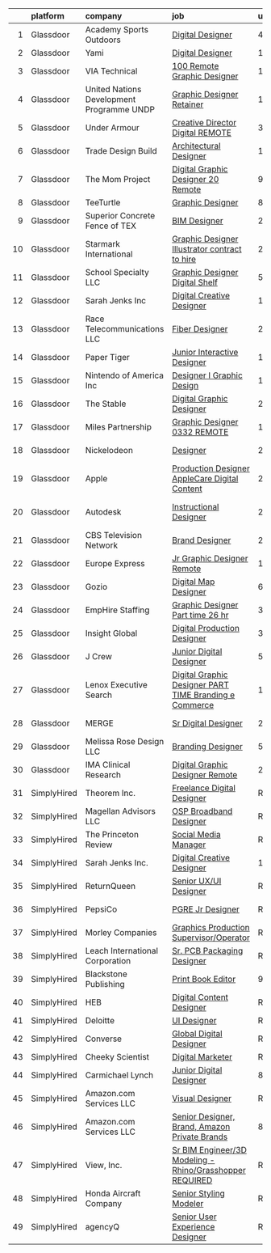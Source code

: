 

|    | platform    | company                                    | job                                                                                                                                                                                                                                                                                                                                                                                                                                                                                                                                                                                                                                                                                                                                                                                                                                                                                                                                       | update_time   | location            |
|---:|:------------|:-------------------------------------------|:------------------------------------------------------------------------------------------------------------------------------------------------------------------------------------------------------------------------------------------------------------------------------------------------------------------------------------------------------------------------------------------------------------------------------------------------------------------------------------------------------------------------------------------------------------------------------------------------------------------------------------------------------------------------------------------------------------------------------------------------------------------------------------------------------------------------------------------------------------------------------------------------------------------------------------------|:--------------|:--------------------|
|  1 | Glassdoor   | Academy Sports   Outdoors                  | [Digital Designer](https://www.glassdoor.com/partner/jobListing.htm?pos=101&ao=1110586&s=58&guid=00000181c2d12eb594ab301d88c45e6a&src=GD_JOB_AD&t=SR&vt=w&cs=1_0cfef978&cb=1656830898198&jobListingId=1007968880585&cpc=01657B10174A43CF&jrtk=3-0-1g71d2bmqjc8o801-1g71d2bn9jc8h800-37c4cc828b4ee619--6NYlbfkN0A3XWBHK6tQd3It5E7eeIYfLqhe2534tVaU7jivyFSZvpQi9BrxIhZsxlIVp1VZ-6liiqP-C62hAJclPk4zpG9y0BU6eGUGRMQFIO6kgfihNSO3tRomborH6eh_23UlIKLcSfhIvbDq20jWc8bpKVgYRXhalZCJxrVc6qxtCRz7_ThY1niDSuwJRWlXCGR8ToxQ-MLma7QRgp9H2dQWoBV4_ae5UP6B3RytokVKyyU0YQ5-0Fx4tOD7_ngk5jPL_SufYZjCjq6WH9juKkJlltil_UlgX6CWQJVc3EPbL4QZhfARwFTQumKxkMk_tHuz61axStli7LUmnZCw35BANgA6lDkMhCGNyBcuKWvvcGnxU7wbSTlebY7IoyAOAoz4WdCKJPbuSthpQxuXlcSJW9VMJxK2993ONmFHoY1cZy1ZBJuHKGNiw0SaVK6DHOAkCHy59PuLeuE08YS_sipmnn0F0WC-ODtBIUD22HShwUru-5_jUl9eFc_rhTRCgdHKhL427Mh3do540y3BZhxz3DiHORVfdBX6GezRwF3LVXygUU80tP9bkG15a7gbhcOrTOk%3D)                      | 4d            | Katy, TX            |
|  2 | Glassdoor   | Yami                                       | [Digital Designer](https://www.glassdoor.com/partner/jobListing.htm?pos=107&ao=1136043&s=58&guid=00000181c2d12eb594ab301d88c45e6a&src=GD_JOB_AD&t=SR&vt=w&ea=1&cs=1_8cd2c939&cb=1656830898199&jobListingId=1007977646942&jrtk=3-0-1g71d2bmqjc8o801-1g71d2bn9jc8h800-9d231020461ecac7-)                                                                                                                                                                                                                                                                                                                                                                                                                                                                                                                                                                                                                                                    | 1d            | Brea, CA            |
|  3 | Glassdoor   | VIA Technical                              | [100  Remote   Graphic Designer](https://www.glassdoor.com/partner/jobListing.htm?pos=102&ao=1110586&s=58&guid=00000181c2d12eb594ab301d88c45e6a&src=GD_JOB_AD&t=SR&vt=w&ea=1&cs=1_7edd94b9&cb=1656830898198&jobListingId=1007977609384&cpc=AF770993EC679D41&jrtk=3-0-1g71d2bmqjc8o801-1g71d2bn9jc8h800-f11fdb4e32eb3479--6NYlbfkN0DiMOjtWe4T5v3kAjl8_2bayrJS56UUlntEwXslP8cANY48OY_wSkTvA2xp4BkUxfdsxCOqPz6Yiv6H7HPPB0Z0O-sWdsLKIEA-Z4cJClXybfy6ZARUGYJqKe_tVhyouWmAQVx3ph5xII0Oy9xkINDbIOPgafojuQ3bePGwB-JGSTCmjcO0B6oUS3gaSYgHkUyh0dVQvSCPPEqmyaXys3CNkmhO0IlKQS3HBcu7sNN_AlvSzTo2zz7sBrMbbEYzKk2wEUqDKdJzwZWjUlvM_zi04XJquhtmxo2OfvcTNliXHG72JNpyKPamXwkrsqrZk9IcUhrzMw-2gb8aEki-DIkYqFGKFsbpp6b-4i-NlQtsUEYuUSjwrXv66LxHaRJa1qqvK9qp_8G6-qNHIiTEXDLYmg6U8I6ayHmGGChtUs8va5oV4NS3T3NINv5UvVwk4l1jQDjBqaGfbX5IqD4KYVWKSqowbhVudEn2aaklT5h8KPLT18KeY-4XoPk8-VG_bIa-mWPm8s6efePu4dC8NnuN)                                                 | 1d            | Remote              |
|  4 | Glassdoor   | United Nations Development Programme  UNDP | [Graphic Designer  Retainer ](https://www.glassdoor.com/partner/jobListing.htm?pos=127&ao=1136043&s=58&guid=00000181c2d12eb594ab301d88c45e6a&src=GD_JOB_AD&t=SR&vt=w&cs=1_0018c214&cb=1656830898201&jobListingId=1007957267554&jrtk=3-0-1g71d2bmqjc8o801-1g71d2bn9jc8h800-9eb7f1d2f1fc61df-)                                                                                                                                                                                                                                                                                                                                                                                                                                                                                                                                                                                                                                              | 10d           | Remote              |
|  5 | Glassdoor   | Under Armour                               | [Creative Director  Digital  REMOTE ](https://www.glassdoor.com/partner/jobListing.htm?pos=121&ao=1136043&s=58&guid=00000181c2d12eb594ab301d88c45e6a&src=GD_JOB_AD&t=SR&vt=w&cs=1_c717e650&cb=1656830898200&jobListingId=1007970913081&jrtk=3-0-1g71d2bmqjc8o801-1g71d2bn9jc8h800-df7bcbc77f013c23-)                                                                                                                                                                                                                                                                                                                                                                                                                                                                                                                                                                                                                                      | 3d            | Remote              |
|  6 | Glassdoor   | Trade Design Build                         | [Architectural Designer](https://www.glassdoor.com/partner/jobListing.htm?pos=117&ao=1136043&s=58&guid=00000181c2d12eb594ab301d88c45e6a&src=GD_JOB_AD&t=SR&vt=w&ea=1&cs=1_283354e9&cb=1656830898200&jobListingId=1007977629065&jrtk=3-0-1g71d2bmqjc8o801-1g71d2bn9jc8h800-c2800067b3dea395-)                                                                                                                                                                                                                                                                                                                                                                                                                                                                                                                                                                                                                                              | 1d            | Ithaca, NY          |
|  7 | Glassdoor   | The Mom Project                            | [Digital Graphic Designer  20  Remote ](https://www.glassdoor.com/partner/jobListing.htm?pos=104&ao=1110586&s=58&guid=00000181c2d12eb594ab301d88c45e6a&src=GD_JOB_AD&t=SR&vt=w&cs=1_1c69fade&cb=1656830898199&jobListingId=1007960551655&cpc=B101C867B3EF2D75&jrtk=3-0-1g71d2bmqjc8o801-1g71d2bn9jc8h800-7e7a2a974ef7a491--6NYlbfkN0BDp_epf89aHDQhKpPegNJQ_ldQpEFZQsM9OcONMGxWx6pU56EKHF58QjVdAUvn2gXYKO4z_26SU_WJHvkPzgDl5II9fWmoFgnJ3Js11cDSXEG1yNqBccMHekLzYHPB7PxMba1MdhNFmxxVYUJ2ZUeQUlDtafQdeO-xoMdgc94RcF8H8rNEZlECRzP3gwOWerKas_D_UtD8_hkCOfy90SCiLVitjqWNKF6nwBPjLRsRPmmKQd1at0ZBJspcpenVkrQTeljGJ5fUTHXwMTkUhTAfXpg8kopcQtu2RV6qBSRuHRou_-W536h09PZow-dbXqv61vSoUX-rZo3AMLOMuB9-uCZsehp-Md1SF_9No8im29iY8ydHqkGfy3CVEIrJw64TXQ_57lQg-7zgLjypmTaTkC7Tt2i0ipp7_zxedJqPrpiRJ5LjliW51_ux9VvcC2yj6cGZTtERuRjKTOpwbfnEESCwDsFpvybQ4Rsn0GwT9CsQbBzJ9mMzo_J-ufbSqHgz_dIbm62mGzd_M7qdOgFOvHFVr7usvaAsvnLGuvIWS4iItzt3Gz-YVJjngNG5k24%3D) | 9d            | Orlando, FL         |
|  8 | Glassdoor   | TeeTurtle                                  | [Graphic Designer](https://www.glassdoor.com/partner/jobListing.htm?pos=122&ao=1136043&s=58&guid=00000181c2d12eb594ab301d88c45e6a&src=GD_JOB_AD&t=SR&vt=w&ea=1&cs=1_6752e273&cb=1656830898201&jobListingId=1007962260316&jrtk=3-0-1g71d2bmqjc8o801-1g71d2bn9jc8h800-8e1a6a323f660da4-)                                                                                                                                                                                                                                                                                                                                                                                                                                                                                                                                                                                                                                                    | 8d            | Remote              |
|  9 | Glassdoor   | Superior Concrete Fence of TEX             | [BIM Designer](https://www.glassdoor.com/partner/jobListing.htm?pos=111&ao=1136043&s=58&guid=00000181c2d12eb594ab301d88c45e6a&src=GD_JOB_AD&t=SR&vt=w&ea=1&cs=1_a51c29f2&cb=1656830898200&jobListingId=1007974818911&jrtk=3-0-1g71d2bmqjc8o801-1g71d2bn9jc8h800-9420eeb8041c5051-)                                                                                                                                                                                                                                                                                                                                                                                                                                                                                                                                                                                                                                                        | 2d            | Remote              |
| 10 | Glassdoor   | Starmark International                     | [Graphic Designer Illustrator  contract to hire ](https://www.glassdoor.com/partner/jobListing.htm?pos=112&ao=1136043&s=58&guid=00000181c2d12eb594ab301d88c45e6a&src=GD_JOB_AD&t=SR&vt=w&ea=1&cs=1_6e66d5a3&cb=1656830898200&jobListingId=1007974847231&jrtk=3-0-1g71d2bmqjc8o801-1g71d2bn9jc8h800-c24b8ead9bc39a93-)                                                                                                                                                                                                                                                                                                                                                                                                                                                                                                                                                                                                                     | 2d            | Remote              |
| 11 | Glassdoor   | School Specialty  LLC                      | [Graphic Designer Digital Shelf](https://www.glassdoor.com/partner/jobListing.htm?pos=113&ao=1136043&s=58&guid=00000181c2d12eb594ab301d88c45e6a&src=GD_JOB_AD&t=SR&vt=w&ea=1&cs=1_e0c7c80c&cb=1656830898200&jobListingId=1007966272238&jrtk=3-0-1g71d2bmqjc8o801-1g71d2bn9jc8h800-d70d601bf4ace9f7-)                                                                                                                                                                                                                                                                                                                                                                                                                                                                                                                                                                                                                                      | 5d            | Remote              |
| 12 | Glassdoor   | Sarah Jenks Inc                            | [Digital Creative Designer](https://www.glassdoor.com/partner/jobListing.htm?pos=115&ao=1136043&s=58&guid=00000181c2d12eb594ab301d88c45e6a&src=GD_JOB_AD&t=SR&vt=w&ea=1&cs=1_b57ad126&cb=1656830898200&jobListingId=1007977320984&jrtk=3-0-1g71d2bmqjc8o801-1g71d2bn9jc8h800-4650c02421c899cf-)                                                                                                                                                                                                                                                                                                                                                                                                                                                                                                                                                                                                                                           | 1d            | Medfield, MA        |
| 13 | Glassdoor   | Race Telecommunications LLC                | [Fiber Designer](https://www.glassdoor.com/partner/jobListing.htm?pos=120&ao=1136043&s=58&guid=00000181c2d12eb594ab301d88c45e6a&src=GD_JOB_AD&t=SR&vt=w&ea=1&cs=1_18f2c413&cb=1656830898200&jobListingId=1007975482825&jrtk=3-0-1g71d2bmqjc8o801-1g71d2bn9jc8h800-dd1e0ac7382bd977-)                                                                                                                                                                                                                                                                                                                                                                                                                                                                                                                                                                                                                                                      | 2d            | Remote              |
| 14 | Glassdoor   | Paper Tiger                                | [Junior Interactive Designer](https://www.glassdoor.com/partner/jobListing.htm?pos=119&ao=1136043&s=58&guid=00000181c2d12eb594ab301d88c45e6a&src=GD_JOB_AD&t=SR&vt=w&ea=1&cs=1_1d7bec15&cb=1656830898200&jobListingId=1007950770139&jrtk=3-0-1g71d2bmqjc8o801-1g71d2bn9jc8h800-2bf26a82ae93c82d-)                                                                                                                                                                                                                                                                                                                                                                                                                                                                                                                                                                                                                                         | 13d           | Remote              |
| 15 | Glassdoor   | Nintendo of America Inc                    | [Designer I  Graphic Design](https://www.glassdoor.com/partner/jobListing.htm?pos=118&ao=1136043&s=58&guid=00000181c2d12eb594ab301d88c45e6a&src=GD_JOB_AD&t=SR&vt=w&cs=1_211f2df5&cb=1656830898200&jobListingId=1007977904873&jrtk=3-0-1g71d2bmqjc8o801-1g71d2bn9jc8h800-0abbcf95c7919a0d-)                                                                                                                                                                                                                                                                                                                                                                                                                                                                                                                                                                                                                                               | 1d            | Redmond, WA         |
| 16 | Glassdoor   | The Stable                                 | [Digital Graphic Designer](https://www.glassdoor.com/partner/jobListing.htm?pos=123&ao=1136043&s=58&guid=00000181c2d12eb594ab301d88c45e6a&src=GD_JOB_AD&t=SR&vt=w&ea=1&cs=1_99618018&cb=1656830898201&jobListingId=1007974820927&jrtk=3-0-1g71d2bmqjc8o801-1g71d2bn9jc8h800-cde42b4d2615c8cd-)                                                                                                                                                                                                                                                                                                                                                                                                                                                                                                                                                                                                                                            | 2d            | Remote              |
| 17 | Glassdoor   | Miles Partnership                          | [Graphic Designer   0332  REMOTE ](https://www.glassdoor.com/partner/jobListing.htm?pos=128&ao=1136043&s=58&guid=00000181c2d12eb594ab301d88c45e6a&src=GD_JOB_AD&t=SR&vt=w&cs=1_825f8f21&cb=1656830898201&jobListingId=1007977680212&jrtk=3-0-1g71d2bmqjc8o801-1g71d2bn9jc8h800-2472180b04ff2a40-)                                                                                                                                                                                                                                                                                                                                                                                                                                                                                                                                                                                                                                         | 1d            | Florida             |
| 18 | Glassdoor   | Nickelodeon                                | [Designer](https://www.glassdoor.com/partner/jobListing.htm?pos=126&ao=1136043&s=58&guid=00000181c2d12eb594ab301d88c45e6a&src=GD_JOB_AD&t=SR&vt=w&cs=1_248bb754&cb=1656830898201&jobListingId=1007979075873&jrtk=3-0-1g71d2bmqjc8o801-1g71d2bn9jc8h800-3dc31ccbb5604d4a-)                                                                                                                                                                                                                                                                                                                                                                                                                                                                                                                                                                                                                                                                 | 24h           | New York, NY        |
| 19 | Glassdoor   | Apple                                      | [Production Designer  AppleCare Digital Content](https://www.glassdoor.com/partner/jobListing.htm?pos=109&ao=1136043&s=58&guid=00000181c2d12eb594ab301d88c45e6a&src=GD_JOB_AD&t=SR&vt=w&cs=1_1571d02b&cb=1656830898200&jobListingId=1007979225819&jrtk=3-0-1g71d2bmqjc8o801-1g71d2bn9jc8h800-dad11077a32df63b-)                                                                                                                                                                                                                                                                                                                                                                                                                                                                                                                                                                                                                           | 24h           | Austin, TX          |
| 20 | Glassdoor   | Autodesk                                   | [Instructional Designer](https://www.glassdoor.com/partner/jobListing.htm?pos=130&ao=1136043&s=58&guid=00000181c2d12eb594ab301d88c45e6a&src=GD_JOB_AD&t=SR&vt=w&cs=1_4d060b08&cb=1656830898201&jobListingId=1007974550183&jrtk=3-0-1g71d2bmqjc8o801-1g71d2bn9jc8h800-2bd3780beafc55fa-)                                                                                                                                                                                                                                                                                                                                                                                                                                                                                                                                                                                                                                                   | 2d            | San Francisco, CA   |
| 21 | Glassdoor   | CBS Television Network                     | [Brand Designer](https://www.glassdoor.com/partner/jobListing.htm?pos=116&ao=1136043&s=58&guid=00000181c2d12eb594ab301d88c45e6a&src=GD_JOB_AD&t=SR&vt=w&cs=1_c05a818b&cb=1656830898200&jobListingId=1007979205751&jrtk=3-0-1g71d2bmqjc8o801-1g71d2bn9jc8h800-f7e3009d03e404ed-)                                                                                                                                                                                                                                                                                                                                                                                                                                                                                                                                                                                                                                                           | 24h           | Los Angeles, CA     |
| 22 | Glassdoor   | Europe Express                             | [Jr Graphic Designer  Remote](https://www.glassdoor.com/partner/jobListing.htm?pos=110&ao=1136043&s=58&guid=00000181c2d12eb594ab301d88c45e6a&src=GD_JOB_AD&t=SR&vt=w&ea=1&cs=1_fe6d6a4e&cb=1656830898200&jobListingId=1007978030363&jrtk=3-0-1g71d2bmqjc8o801-1g71d2bn9jc8h800-71c0db605f7e66e6-)                                                                                                                                                                                                                                                                                                                                                                                                                                                                                                                                                                                                                                         | 1d            | Remote              |
| 23 | Glassdoor   | Gozio                                      | [Digital Map Designer](https://www.glassdoor.com/partner/jobListing.htm?pos=129&ao=1136043&s=58&guid=00000181c2d12eb594ab301d88c45e6a&src=GD_JOB_AD&t=SR&vt=w&ea=1&cs=1_c569c980&cb=1656830898201&jobListingId=1007963948889&jrtk=3-0-1g71d2bmqjc8o801-1g71d2bn9jc8h800-598916bfee66c85e-)                                                                                                                                                                                                                                                                                                                                                                                                                                                                                                                                                                                                                                                | 6d            | Remote              |
| 24 | Glassdoor   | EmpHire Staffing                           | [Graphic Designer Part time    26 hr](https://www.glassdoor.com/partner/jobListing.htm?pos=105&ao=1110586&s=58&guid=00000181c2d12eb594ab301d88c45e6a&src=GD_JOB_AD&t=SR&vt=w&ea=1&cs=1_9aba75d4&cb=1656830898199&jobListingId=1007970819865&cpc=654405A9B1E0A9F5&jrtk=3-0-1g71d2bmqjc8o801-1g71d2bn9jc8h800-f958862f796425c9--6NYlbfkN0CSJizuznrUMrHhajZKrd4pg0StTTJWxhqBqEvw4IqJeEVLyWAz4gcXA65Oh49u_VMdjVIDrfez35CftsxGzqviQA7-cO6rGeZzqkASK1zRvzX2QyKFcYpB9_zoHewqu8tUwMxKxXXTJZ2YvPlV8SCsZmrUEK5QANdyua4Msk6ns-8LDD8i6vsF61yZtU5GhCxjzmo4r7Dh_UsQduingszQ1xigNLR0M5J9UEkDysa1LbJG9VKSSDNEDIXU4IJlzb_DgKSt40mZF4EIzcY_rLhkimtw3kXvV9G79CsKjpUbxeU8-9wz6aZ-GygTYfWbYsJTQtz9OCi0yBgHLjvE0XsKBbKjyIPYWc8drN_uhGPD76Sga1_jArPha8erDO_wtC5ayG_yyTfJacii0Xn7Q6mziLsZhdN1RKsrXla0B_koCXqO7RuuydGaQafais7DtLG97iGkzMQgLdv6iB1olWTWQz726qcyXuPRHMSGxakX8qtlH35I13JjoWxK7ZCC3oM%3D)                                                              | 3d            | Tamarac, FL         |
| 25 | Glassdoor   | Insight Global                             | [Digital Production Designer](https://www.glassdoor.com/partner/jobListing.htm?pos=106&ao=1110586&s=58&guid=00000181c2d12eb594ab301d88c45e6a&src=GD_JOB_AD&t=SR&vt=w&cs=1_8a3fd86e&cb=1656830898199&jobListingId=1007970831175&cpc=9908D8D4413DBB8A&jrtk=3-0-1g71d2bmqjc8o801-1g71d2bn9jc8h800-9e6b470d59b38b4c--6NYlbfkN0BKkHZu3wF05EeDimN_p6sYpKCMArvwa95YdH7UpkaBCqc7l59ErwqckuY2mdxreX2gRAe8FpZ9UeuBQnx8wc9OTEXw43FGHXeecqzjHCg8usIyPQ2gyxEanwCjDLBevDrX-09pQpSvM_AbxluNTMkd7OQ0_4XVJWVI7USc9I3IVzlB4VzNMw8QNITYBp9kjcPO9zFC2GAlhLDiZDzWSuPejDoTPHSvIn1c9cbe5swnAPPgx99k-tiNoBnPzxQZ9SJEGa85K1ib3NG09P6X7whmT93zyWqf8hhkoa4RBsiFIZy1mpMx-kT9D-4gInOzaAAQ4puHtWO-vSv6-lzXHKT0jUCBZ6qJyA2_16TeEaaXBQuGB-xn2XV048vu4GW-BC7JLQjyNiN16mpZiUl9bLRdaKcOt7ry2gEgescUh6li1j3SjCCEyon3RjutHxuq_J8f2lHQaF-u8UOQNNgSsab0EDPaSNt-izI%3D)                                                                                                           | 3d            | Atlanta, GA         |
| 26 | Glassdoor   | J Crew                                     | [Junior Digital Designer](https://www.glassdoor.com/partner/jobListing.htm?pos=125&ao=1136043&s=58&guid=00000181c2d12eb594ab301d88c45e6a&src=GD_JOB_AD&t=SR&vt=w&cs=1_03fc8a8c&cb=1656830898201&jobListingId=1007966759643&jrtk=3-0-1g71d2bmqjc8o801-1g71d2bn9jc8h800-27e5eb3ffef4419a-)                                                                                                                                                                                                                                                                                                                                                                                                                                                                                                                                                                                                                                                  | 5d            | New York, NY        |
| 27 | Glassdoor   | Lenox Executive Search                     | [Digital Graphic Designer  PART TIME  Branding  e Commerce  ](https://www.glassdoor.com/partner/jobListing.htm?pos=103&ao=1110586&s=58&guid=00000181c2d12eb594ab301d88c45e6a&src=GD_JOB_AD&t=SR&vt=w&ea=1&cs=1_d579bdb0&cb=1656830898199&jobListingId=1007977383031&cpc=B101C867B3EF2D75&jrtk=3-0-1g71d2bmqjc8o801-1g71d2bn9jc8h800-1320e3432484d777--6NYlbfkN0AFRV3_2dkB6SuydGIGxPVEJoJqCW_np2MhSmgJaCX6psULqOrDhGc7TYQOH0y9bei69uXxmO2lmCdcTdheGEWQvfM3tZngkHId5idKC_9VI_KulBitANPHgr7Ep-BEfLCr2T801H9gh60ZpfQYOv6WrgWYvDMb9IJjStn7d1X6UOgc48AfNws_sb_xHvWDYVE2_q_Kz33WOMmnv0FRaAk57iMH8nCg1LuTYR42TknnaaHED7FbqbBfEz0OsOlOJAP5mKCczBIzW8qaJjgnsBffKTMyCny0_QmuyXFSd8UhbLWxC4pJPMAIe8TyWTnIJCrMcbQ0VJ_y7LnloPAMsU6DKd4Tu53K48mjpHwrysmQ7eC0pe0ppCP4nvwRBALg-e7SuPMAIRguNsaUvLqi_qwwMGGZvXDc_yKSWCnzcyzNHUF3dwdQ7xmZr5gsT2ERubQ6hocO_QZyzFqs-7MNqixLFcGJpF60jagxIIlcHtZIDbuuGsu4X1vc404R_Aaf6auYuPcUIfIK-A%3D%3D)                        | 1d            | Remote              |
| 28 | Glassdoor   | MERGE                                      | [Sr  Digital Designer](https://www.glassdoor.com/partner/jobListing.htm?pos=124&ao=1136043&s=58&guid=00000181c2d12eb594ab301d88c45e6a&src=GD_JOB_AD&t=SR&vt=w&cs=1_4d6528ec&cb=1656830898201&jobListingId=1007973725159&jrtk=3-0-1g71d2bmqjc8o801-1g71d2bn9jc8h800-ae7f0e9e59976456-)                                                                                                                                                                                                                                                                                                                                                                                                                                                                                                                                                                                                                                                     | 2d            | Indianapolis, IN    |
| 29 | Glassdoor   | Melissa Rose Design  LLC                   | [Branding Designer](https://www.glassdoor.com/partner/jobListing.htm?pos=108&ao=1136043&s=58&guid=00000181c2d12eb594ab301d88c45e6a&src=GD_JOB_AD&t=SR&vt=w&ea=1&cs=1_5d8465e5&cb=1656830898200&jobListingId=1007967370395&jrtk=3-0-1g71d2bmqjc8o801-1g71d2bn9jc8h800-bb4b974040c96fc5-)                                                                                                                                                                                                                                                                                                                                                                                                                                                                                                                                                                                                                                                   | 5d            | Remote              |
| 30 | Glassdoor   | IMA Clinical Research                      | [Digital Graphic Designer   Remote](https://www.glassdoor.com/partner/jobListing.htm?pos=114&ao=1136043&s=58&guid=00000181c2d12eb594ab301d88c45e6a&src=GD_JOB_AD&t=SR&vt=w&ea=1&cs=1_bd68e86d&cb=1656830898200&jobListingId=1007978526763&jrtk=3-0-1g71d2bmqjc8o801-1g71d2bn9jc8h800-9c2db155be9cf096-)                                                                                                                                                                                                                                                                                                                                                                                                                                                                                                                                                                                                                                   | 24h           | Fairfield, NJ       |
| 31 | SimplyHired | Theorem Inc.                               | [Freelance Digital Designer](https://www.simplyhired.com/job/56lGdsd0NT_PxZyUFNh70kqoWHzzVt-FPe0mlhIYe9ffGxtFEGziRw?q=digital+designer)                                                                                                                                                                                                                                                                                                                                                                                                                                                                                                                                                                                                                                                                                                                                                                                                   | Recently      | Remote              |
| 32 | SimplyHired | Magellan Advisors LLC                      | [OSP Broadband Designer](https://www.simplyhired.com/job/ciuxo51gbko7GffD52DKo4UpAg6AQGeZqyURjzVjvA0YPEL1oa4Oqg?q=digital+designer)                                                                                                                                                                                                                                                                                                                                                                                                                                                                                                                                                                                                                                                                                                                                                                                                       | Recently      | Kansas City, MO     |
| 33 | SimplyHired | The Princeton Review                       | [Social Media Manager](https://www.simplyhired.com/job/QjHhRx3bt_9j40rxau5idxFpzWL8vMe61rB--J-TshF8hShTghvdtA?q=digital+designer)                                                                                                                                                                                                                                                                                                                                                                                                                                                                                                                                                                                                                                                                                                                                                                                                         | Recently      | Remote              |
| 34 | SimplyHired | Sarah Jenks Inc.                           | [Digital Creative Designer](https://www.simplyhired.com/job/3S-0SOtEBjj-kmMdj7WHMEVSrZ6k4_14xo_fHDv1X8u4I4OmAB77VA?q=digital+designer)                                                                                                                                                                                                                                                                                                                                                                                                                                                                                                                                                                                                                                                                                                                                                                                                    | 1d            | Medfield, MA        |
| 35 | SimplyHired | ReturnQueen                                | [Senior UX/UI Designer](https://www.simplyhired.com/job/Ny1GneB6RrcsBpQdee8rr4myZOR7nFCqkfZB-fgX_OGyXzU7e-wOpQ?q=digital+designer)                                                                                                                                                                                                                                                                                                                                                                                                                                                                                                                                                                                                                                                                                                                                                                                                        | Recently      | Ramsey, NJ          |
| 36 | SimplyHired | PepsiCo                                    | [PGRE Jr Designer](https://www.simplyhired.com/job/gRf60XvxsybTtHdLiy0MR4vbGxFfBx1fypolMfR4UpBogpjan65mcQ?q=digital+designer)                                                                                                                                                                                                                                                                                                                                                                                                                                                                                                                                                                                                                                                                                                                                                                                                             | Recently      | Purchase, NY        |
| 37 | SimplyHired | Morley Companies                           | [Graphics Production Supervisor/Operator](https://www.simplyhired.com/job/LQmhzQjcyucNLkIntCVPzjWEUtV65LOv87RrCSqZ38tg-uWehJINpw?q=digital+designer)                                                                                                                                                                                                                                                                                                                                                                                                                                                                                                                                                                                                                                                                                                                                                                                      | Recently      | Saginaw, MI         |
| 38 | SimplyHired | Leach International Corporation            | [Sr. PCB Packaging Designer](https://www.simplyhired.com/job/CY_L3ifU6jHJIruCEt2By_gDJBLASOEM4rp4V4wOYWCvOYRfJANygg?q=digital+designer)                                                                                                                                                                                                                                                                                                                                                                                                                                                                                                                                                                                                                                                                                                                                                                                                   | Recently      | Buena Park, CA      |
| 39 | SimplyHired | Blackstone Publishing                      | [Print Book Editor](https://www.simplyhired.com/job/DIPwV1BD7q635DBaw1W08gZvM2zMtZ6tkW-U1x3OQn9hUgunjcUoZw?q=digital+designer)                                                                                                                                                                                                                                                                                                                                                                                                                                                                                                                                                                                                                                                                                                                                                                                                            | 9d            | Remote              |
| 40 | SimplyHired | HEB                                        | [Digital Content Designer](https://www.simplyhired.com/job/7LyOOoDbC87fWLd7WGOrk3Gjsp--WdINRbLbBqfHVe6Bcaxg2RX6hw?q=digital+designer)                                                                                                                                                                                                                                                                                                                                                                                                                                                                                                                                                                                                                                                                                                                                                                                                     | Recently      | San Antonio, TX     |
| 41 | SimplyHired | Deloitte                                   | [UI Designer](https://www.simplyhired.com/job/m2lip-CYexBwKN9z39oOFrcUVZRWZl37SJFZyF8Sysv32EJXA8r9oA?q=digital+designer)                                                                                                                                                                                                                                                                                                                                                                                                                                                                                                                                                                                                                                                                                                                                                                                                                  | Recently      | Denver, CO          |
| 42 | SimplyHired | Converse                                   | [Global Digital Designer](https://www.simplyhired.com/job/47mncEizJUk4cKUoDv3cQSPpJzmv-dyPo5KyjsWkZGmXiFnx676iiw?q=digital+designer)                                                                                                                                                                                                                                                                                                                                                                                                                                                                                                                                                                                                                                                                                                                                                                                                      | Recently      | Boston, MA          |
| 43 | SimplyHired | Cheeky Scientist                           | [Digital Marketer](https://www.simplyhired.com/job/Tfe-XS-MFCqxXef0zf-fH8vl3rM1oUUs9h2_UppzmqaRAK3oNeLX4w?q=digital+designer)                                                                                                                                                                                                                                                                                                                                                                                                                                                                                                                                                                                                                                                                                                                                                                                                             | Recently      | Remote              |
| 44 | SimplyHired | Carmichael Lynch                           | [Junior Digital Designer](https://www.simplyhired.com/job/MjXGHFsXfnoP_YRgvcLPctr9XxL-TUFmDxvSuesUj190FJP_tJ4asA?q=digital+designer)                                                                                                                                                                                                                                                                                                                                                                                                                                                                                                                                                                                                                                                                                                                                                                                                      | 8d            | Minneapolis, MN     |
| 45 | SimplyHired | Amazon.com Services LLC                    | [Visual Designer](https://www.simplyhired.com/job/07csdT2C5wUC0BjRkvFLfN-A2TKuc9tkdRnFlCKVrN7nw2oJdE55kw?q=digital+designer)                                                                                                                                                                                                                                                                                                                                                                                                                                                                                                                                                                                                                                                                                                                                                                                                              | Recently      | Remote +2 locations |
| 46 | SimplyHired | Amazon.com Services LLC                    | [Senior Designer, Brand, Amazon Private Brands](https://www.simplyhired.com/job/jbR_pkGK3AQCPHTt8AdR8pYdEZRGa1fLDkod11wpGOiHPJHoiC7wOw?q=digital+designer)                                                                                                                                                                                                                                                                                                                                                                                                                                                                                                                                                                                                                                                                                                                                                                                | 8d            | Remote              |
| 47 | SimplyHired | View, Inc.                                 | [Sr BIM Engineer/3D Modeling - Rhino/Grasshopper REQUIRED](https://www.simplyhired.com/job/r-EMDI_VtGPS56wqXDwIvVVf9Wc0_fV24JlkHogXp_SHsFRKSxtw7Q?q=digital+designer)                                                                                                                                                                                                                                                                                                                                                                                                                                                                                                                                                                                                                                                                                                                                                                     | Recently      | Milpitas, CA        |
| 48 | SimplyHired | Honda Aircraft Company                     | [Senior Styling Modeler](https://www.simplyhired.com/job/7Hu6rnNaK1PKgfKgkg3BLxq900k-PdcH53uMM-1J62mp7uKpJTxsEg?q=digital+designer)                                                                                                                                                                                                                                                                                                                                                                                                                                                                                                                                                                                                                                                                                                                                                                                                       | Recently      | Raymond, OH         |
| 49 | SimplyHired | agencyQ                                    | [Senior User Experience Designer](https://www.simplyhired.com/job/cIDtvicOoH53aMYEP0Ljm-akwv5PTKqGSpFWDKdyocaD4666RjrRkA?q=digital+designer)                                                                                                                                                                                                                                                                                                                                                                                                                                                                                                                                                                                                                                                                                                                                                                                              | Recently      | Bethesda, MD        |